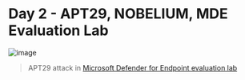 # Day 2 - APT29, NOBELIUM, MDE Evaluation Lab

![image](https://user-images.githubusercontent.com/120234772/231438988-020086ae-f669-4f7c-abe6-e79aa43ed0b5.png)
> APT29 attack in [Microsoft Defender for Endpoint evaluation lab](https://learn.microsoft.com/en-us/microsoft-365/security/defender-endpoint/evaluation-lab?view=o365-worldwid)
